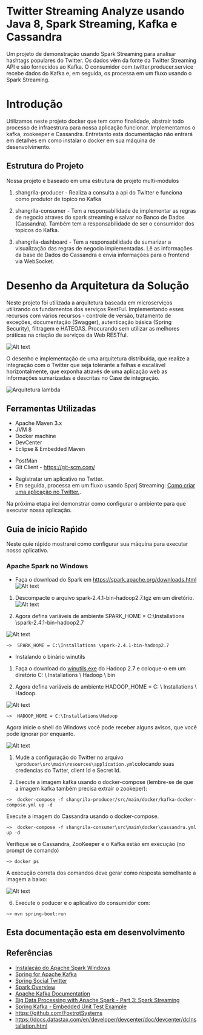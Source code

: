 # Twitter Streaming Analyze usando Java 8, Spark Streaming, Kafka e Cassandra



Um projeto de demonstração usando Spark Streaming para analisar hashtags populares do Twitter.
Os dados vêm da fonte da Twitter Streaming API e são fornecidos ao Kafka.
O consumidor com.twitter.producer.service recebe dados do Kafka e, em seguida, os processa em um fluxo usando o Spark Streaming.


# Introdução

Utilizamos neste projeto docker que tem como finalidade, abstrair todo processo de infraestrura para nossa aplicação funcionar. Implementamos o kafka, zookeeper e Cassandra. Entretanto esta documentação não entrará em detalhes em como instalar o docker em sua máquina de desenvolvimento.

## Estrutura do Projeto

Nossa projeto e baseado em uma estrutura de projeto multi-módulos

 1)  shangrila-producer - Realiza a consulta a api do Twitter e funciona como produtor de topico no Kafka

 2)  shangrila-consumer - Tem a responsabilidade de implementar as regras de negocio atraves do spark streaming e salvar no Banco de Dados (Cassandra). Também tem a responsabilidade de ser o consumidor dos topicos do Kafka.
 
 3)  shangrila-dashboard - Tem a responsabilidade de sumarizar a visualização das regras de negocio implementadas. Lê as informações da base de Dados do Cassandra e envia informações para o frontend via WebSocket.


# Desenho da Arquitetura da Solução
Neste projeto foi utilizada a arquitetura baseada em microserviços utilizando os fundamentos dos serviços RestFul. Implementando esses recursos com vários recursos - controle de versão, tratamento de exceções, documentação (Swagger), autenticação básica (Spring Security), filtragem e HATEOAS. Procurando sem utilizar as melhores práticas na criação de serviços da Web RESTful.

![Alt text](images/arquitetura_microservices.png)

O desenho e implementação de uma arquitetura distribuída, que realize a integração com o Twitter que seja tolerante a falhas e escalável horizontalmente, que exponha através de uma aplicação web as informações sumarizadas e descritas no Case de integração.


![Arquitetura lambda](images/Arquitetura.png)


## Ferramentas Utilizadas

* Apache Maven 3.x
* JVM 8
* Docker machine
* DevCenter
* Eclipse & Embedded Maven
- PostMan
- Git Client - https://git-scm.com/
* Registratar um aplicativo no Twtter.
* Em seguida, processa em um fluxo usando Sparj Streaming: [Como criar uma aplicação no Twitter.](http://docs.inboundnow.com/guide/create-twitter-application/).

Na próxima etapa irei demonstrar como configurar o ambiente para que executar nossa aplicação. 


## Guia de início Raṕido

Neste quie rápido mostrarei como configurar sua máquina para executar nosso aplicativo.

### Apache Spark no Windows

* Faça o download do Spark em  https://spark.apache.org/downloads.html  ![Alt text](images/downloads-apache-spark.png)

1. Descompacte o arquivo spark-2.4.1-bin-hadoop2.7.tgz em um diretório.
![Alt text](images/sparkinstallation.png)

2. Agora defina variáveis de ambiente SPARK_HOME = C:\Installations \spark-2.4.1-bin-hadoop2.7

![Alt text](images/spark_env.png)

```
~>  SPARK_HOME = C:\Installations \spark-2.4.1-bin-hadoop2.7
```

* Instalando o binário winutils


1. Faça o download do [winutils.exe](https://github.com/steveloughran/winutils/raw/master/hadoop-2.7.1/bin/winutils.exe) do Hadoop 2.7 e coloque-o em um diretório C: \ Installations \ Hadoop \ bin


2. Agora defina variáveis de ambiente HADOOP_HOME = C: \ Installations \ Hadoop.

![Alt text](images/hadoop_env.png)

```
~>  HADOOP_HOME = C:\Installations\Hadoop
```

Agora inicie o shell do Windows você pode receber alguns avisos, que você pode ignorar por enquanto.

![Alt text](images/spark_install_sucess.png)


 
1. Mude a configuração do Twitter no arquivo `\producer\src\main\resources\application.yml`colocando suas credencias do Twtter, client Id e Secret Id.

2. Execute a imagem kafka usando o docker-compose (lembre-se de que a imagem kafka também precisa extrair o zookeper):

```
~>  docker-compose -f shangrila-producer/src/main/docker/kafka-docker-compose.yml up -d   
```
Execute a imagem do Cassandra usando o docker-compose.

```
~>  docker-compose -f shangrila-consumer\src\main\docker\cassandra.yml up -d   
```

Verifique se o Cassandra, ZooKeeper e o Kafka estão em execução (no prompt de comando)


```
~> docker ps 
```

A execução correta dos comandos deve gerar como resposta semelhante a imagem a baixo:

![Alt text](images/docker-compose-sucess.png)


6. Execute o poducer e o aplicativo do consumidor com:

```
~> mvn spring-boot:run
```


## Esta documentação esta em desenvolvimento

## Referências
* [Instalação do Apache Spark Windows](https://dzone.com/articles/working-on-apache-spark-on-windows)
* [Spring for Apache Kafka](https://projects.spring.io/spring-kafka/)
* [Spring Social Twitter](http://projects.spring.io/spring-social-twitter/)
* [Spark Overview](http://spark.apache.org/docs/latest/)
* [Apache Kafka Documentation](http://kafka.apache.org/documentation.html)
* [Big Data Processing with Apache Spark - Part 3: Spark Streaming](https://www.infoq.com/articles/apache-spark-streaming)
* [Spring Kafka - Embedded Unit Test Example](https://www.codenotfound.com/spring-kafka-embedded-unit-test-example.html)
* https://github.com/FoxtrotSystems
* https://docs.datastax.com/en/developer/devcenter/doc/devcenter/dcInstallation.html
